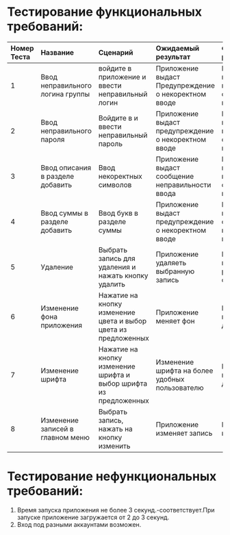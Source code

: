 # Тестирование функциональных требований:
| Номер Теста | Название |	Сценарий |	Ожидаемый результат |	Фактический результат |	оценка |
|:---|:---|:---|:---|:---|:---|
| 1 |	Ввод неправильного логина группы |	войдите в приложение и ввести неправильный логин |	Приложение выдаст Предупреждение о некоректном вводе |	Приложение выдает предупреждение о неправильном вводе |	Пройдено |
| 2 |	Ввод неправильного пароля |	Войдите в и ввести неправильный пароль |	Приложение выдаст предупреждение о некоректном вводе |	Приложение выдает предупреждение о неправильном вводе |	Пройдено |
| 3 |	Ввод описания в разделе добавить |	Ввод некоректных символов |	Приложение выдаст сообщение неправильности ввода |	Приложение выдает предупреждение о некоректном вводе данных |	Пройдено |
| 4	| Ввод суммы в разделе добавить |	Ввод букв в разделе суммы	| Приложение выдаст предупреждение о некоректном вводе |	Приложение выдает сообщение о некоректном вводе |	Пройдено|
| 5 |	Удаление 	| Выбрать запись для удаления и нажать кнопку удалить |	Приложение удаляеть выбранную запись	| Приложение выдает расписание на следующий день |	Пройдено |
| 6	| Изменение фона приложения |	Нажатие на кнопку изменение цвета и выбор цвета из предложенных	| Приложение меняет фон |	Приложение не выполняет данную функцию |	Не пройдено |
| 7 |	Изменение шрифта |	Нажатие на кнопку изменение шрифта и выбор шрифта из предложенных | 	Изменение шрифта на более удобных пользователю |	Приложение не выполняет данную функцию	| Не пройдено |
| 8 |	Изменение записей в главном меню|	Выбрать запись, нажать на кнопку изменить |	Приложение изменяет запись |	Приложение изменяет запись |	Пройдено |

# Тестирование нефункциональных требований:
1.	Время запуска приложения не более 3 секунд.-соответствует.При запуске приложение загружается от 2 до 3 секунд.
2.	Вход под разными аккаунтами возможен.

